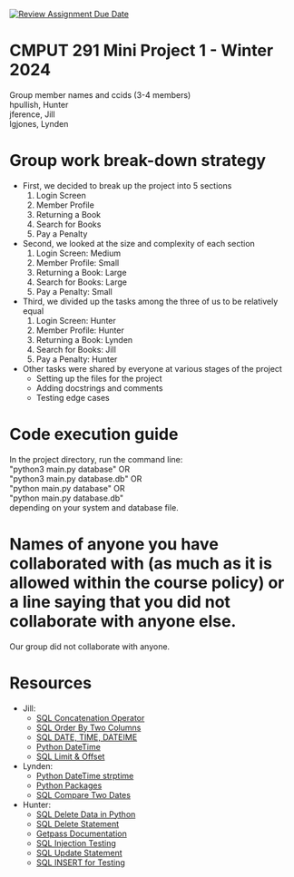 [![Review Assignment Due Date](https://classroom.github.com/assets/deadline-readme-button-24ddc0f5d75046c5622901739e7c5dd533143b0c8e959d652212380cedb1ea36.svg)](https://classroom.github.com/a/50dc0VUx)
# CMPUT 291 Mini Project 1 - Winter 2024  
Group member names and ccids (3-4 members)  
  hpullish, Hunter  
  jference, Jill  
  lgjones, Lynden  

# Group work break-down strategy
- First, we decided to break up the project into 5 sections
  1) Login Screen
  2) Member Profile
  3) Returning a Book
  4) Search for Books
  5) Pay a Penalty
- Second, we looked at the size and complexity of each section
  1) Login Screen: Medium 
  2) Member Profile: Small 
  3) Returning a Book: Large
  4) Search for Books: Large
  5) Pay a Penalty: Small
- Third, we divided up the tasks among the three of us to be relatively equal
  1) Login Screen: Hunter 
  2) Member Profile: Hunter 
  3) Returning a Book: Lynden
  4) Search for Books: Jill
  5) Pay a Penalty: Hunter
- Other tasks were shared by everyone at various stages of the project
  - Setting up the files for the project
  - Adding docstrings and comments
  - Testing edge cases

# Code execution guide
In the project directory, run the command line:  
"python3 main.py database" OR<br>
"python3 main.py database.db" OR<br>
"python main.py database" OR<br>
"python main.py database.db"<br>
depending on your system and database file.

# Names of anyone you have collaborated with (as much as it is allowed within the course policy) or a line saying that you did not collaborate with anyone else. 
  Our group did not collaborate with anyone.

# Resources
- Jill:
  - [SQL Concatenation Operator](https://www.ibm.com/docs/en/informix-servers/14.10?topic=expression-concatenation-operator)
  - [SQL Order By Two Columns](https://learnsql.com/cookbook/how-to-order-by-two-columns-in-sql/#:~:text=After%20the%20ORDER%20BY%20keyword,descending\)%20separately%20for%20each%20column.)
  - [SQL DATE, TIME, DATEIME](https://hyperskill.org/learn/step/27151)
  - [Python DateTime](https://www.w3schools.com/python/python_datetime.asp)
  - [SQL Limit & Offset](https://www.sqltutorial.org/sql-limit/)
- Lynden:
  - [Python DateTime strptime](https://www.programiz.com/python-programming/datetime/strptime)
  - [Python Packages](https://docs.python.org/3/tutorial/modules.html)
  - [SQL Compare Two Dates](https://www.geeksforgeeks.org/sql-query-to-compare-two-dates/)
- Hunter:
  - [SQL Delete Data in Python](https://pynative.com/python-mysql-delete-data/)
  - [SQL Delete Statement](https://www.w3schools.com/sql/sql_delete.asp)
  - [Getpass Documentation](https://docs.python.org/3/library/getpass.html)
  - [SQL Injection Testing](https://www.geeksforgeeks.org/authentication-bypass-using-sql-injection-on-login-page/)
  - [SQL Update Statement](https://www.w3schools.com/sql/sql_update.asp)
  - [SQL INSERT for Testing](https://www.w3schools.com/sql/sql_insert.asp)
